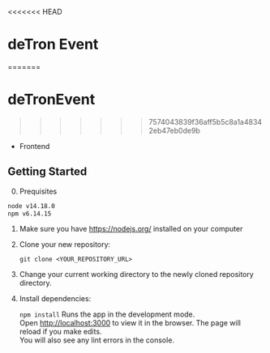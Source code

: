 <<<<<<< HEAD
# deTron Event
=======
# deTronEvent
>>>>>>> 7574043839f36aff5b5c8a1a48342eb47eb0de9b

- Frontend
## Getting Started

0. Prequisites

```sh
node v14.18.0
npm v6.14.15
```

1. Make sure you have https://nodejs.org/ installed on your computer
2. Clone your new repository:

   `git clone <YOUR_REPOSITORY_URL>`

3. Change your current working directory to the newly cloned repository directory.
4. Install dependencies:

   `npm install`
   Runs the app in the development mode.\
   Open [http://localhost:3000](http://localhost:3000) to view it in the browser.
   The page will reload if you make edits.\
   You will also see any lint errors in the console.

[logo]: https://media.graphassets.com/BKYMf3aYTA677cyTS7pd "deTronEvent"

